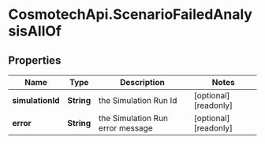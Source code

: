 # CosmotechApi.ScenarioFailedAnalysisAllOf

## Properties

Name | Type | Description | Notes
------------ | ------------- | ------------- | -------------
**simulationId** | **String** | the Simulation Run Id | [optional] [readonly] 
**error** | **String** | the Simulation Run error message | [optional] [readonly] 


